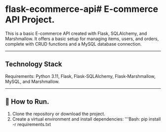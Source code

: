 # flask-ecommerce-api# E-commerce API Project.

 This is a basic E-commerce API created with Flask, SQLAlchemy, and Marshmallow.  It offers a basic setup for managing items, users, and orders, complete with CRUD functions and a MySQL database connection.


 ---

 ## Technology Stack

 Requirements: Python 3.11, Flask, Flask-SQLAlchemy, Flask-Marshmallow, MySQL, and Marshmallow.

 ---

 ## 🚀  How to Run.

 1. Clone the repository or download the project.
 2. Create a virtual environment and install dependencies:
 '''Bash: pip install -r requirements.txt
